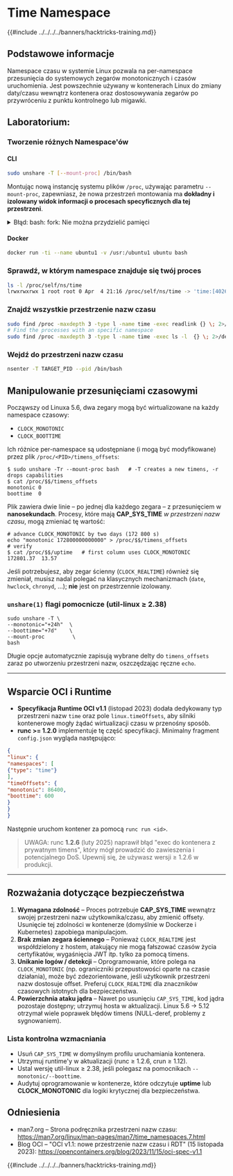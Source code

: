 # Time Namespace

{{#include ../../../../banners/hacktricks-training.md}}

## Podstawowe informacje

Namespace czasu w systemie Linux pozwala na per-namespace przesunięcia do systemowych zegarów monotonicznych i czasów uruchomienia. Jest powszechnie używany w kontenerach Linux do zmiany daty/czasu wewnątrz kontenera oraz dostosowywania zegarów po przywróceniu z punktu kontrolnego lub migawki.

## Laboratorium:

### Tworzenie różnych Namespace'ów

#### CLI
```bash
sudo unshare -T [--mount-proc] /bin/bash
```
Montując nową instancję systemu plików `/proc`, używając parametru `--mount-proc`, zapewniasz, że nowa przestrzeń montowania ma **dokładny i izolowany widok informacji o procesach specyficznych dla tej przestrzeni**.

<details>

<summary>Błąd: bash: fork: Nie można przydzielić pamięci</summary>

Gdy `unshare` jest wykonywane bez opcji `-f`, napotykany jest błąd z powodu sposobu, w jaki Linux obsługuje nowe przestrzenie nazw PID (identyfikator procesu). Kluczowe szczegóły oraz rozwiązanie są przedstawione poniżej:

1. **Wyjaśnienie problemu**:

- Jądro Linuxa pozwala procesowi na tworzenie nowych przestrzeni nazw za pomocą wywołania systemowego `unshare`. Jednak proces, który inicjuje tworzenie nowej przestrzeni nazw PID (nazywany "procesem unshare"), nie wchodzi do nowej przestrzeni; tylko jego procesy potomne to robią.
- Uruchomienie `%unshare -p /bin/bash%` uruchamia `/bin/bash` w tym samym procesie co `unshare`. W konsekwencji, `/bin/bash` i jego procesy potomne znajdują się w oryginalnej przestrzeni nazw PID.
- Pierwszy proces potomny `/bin/bash` w nowej przestrzeni staje się PID 1. Gdy ten proces kończy działanie, uruchamia czyszczenie przestrzeni nazw, jeśli nie ma innych procesów, ponieważ PID 1 ma specjalną rolę przyjmowania procesów osieroconych. Jądro Linuxa wyłączy wtedy przydzielanie PID w tej przestrzeni.

2. **Konsekwencja**:

- Zakończenie PID 1 w nowej przestrzeni prowadzi do usunięcia flagi `PIDNS_HASH_ADDING`. Skutkuje to niepowodzeniem funkcji `alloc_pid` w przydzieleniu nowego PID podczas tworzenia nowego procesu, co skutkuje błędem "Nie można przydzielić pamięci".

3. **Rozwiązanie**:
- Problem można rozwiązać, używając opcji `-f` z `unshare`. Ta opcja sprawia, że `unshare` fork'uje nowy proces po utworzeniu nowej przestrzeni nazw PID.
- Wykonanie `%unshare -fp /bin/bash%` zapewnia, że polecenie `unshare` samo staje się PID 1 w nowej przestrzeni. `/bin/bash` i jego procesy potomne są wtedy bezpiecznie zawarte w tej nowej przestrzeni, co zapobiega przedwczesnemu zakończeniu PID 1 i umożliwia normalne przydzielanie PID.

Zapewniając, że `unshare` działa z flagą `-f`, nowa przestrzeń nazw PID jest prawidłowo utrzymywana, co pozwala na działanie `/bin/bash` i jego podprocesów bez napotkania błędu przydzielania pamięci.

</details>

#### Docker
```bash
docker run -ti --name ubuntu1 -v /usr:/ubuntu1 ubuntu bash
```
### Sprawdź, w którym namespace znajduje się twój proces
```bash
ls -l /proc/self/ns/time
lrwxrwxrwx 1 root root 0 Apr  4 21:16 /proc/self/ns/time -> 'time:[4026531834]'
```
### Znajdź wszystkie przestrzenie nazw czasu
```bash
sudo find /proc -maxdepth 3 -type l -name time -exec readlink {} \; 2>/dev/null | sort -u
# Find the processes with an specific namespace
sudo find /proc -maxdepth 3 -type l -name time -exec ls -l  {} \; 2>/dev/null | grep <ns-number>
```
### Wejdź do przestrzeni nazw czasu
```bash
nsenter -T TARGET_PID --pid /bin/bash
```
## Manipulowanie przesunięciami czasowymi

Począwszy od Linuxa 5.6, dwa zegary mogą być wirtualizowane na każdy namespace czasowy:

* `CLOCK_MONOTONIC`
* `CLOCK_BOOTTIME`

Ich różnice per-namespace są udostępniane (i mogą być modyfikowane) przez plik `/proc/<PID>/timens_offsets`:
```
$ sudo unshare -Tr --mount-proc bash   # -T creates a new timens, -r drops capabilities
$ cat /proc/$$/timens_offsets
monotonic 0
boottime  0
```
Plik zawiera dwie linie – po jednej dla każdego zegara – z przesunięciem w **nanosekundach**. Procesy, które mają **CAP_SYS_TIME** _w przestrzeni nazw czasu_, mogą zmieniać tę wartość:
```
# advance CLOCK_MONOTONIC by two days (172 800 s)
echo "monotonic 172800000000000" > /proc/$$/timens_offsets
# verify
$ cat /proc/$$/uptime   # first column uses CLOCK_MONOTONIC
172801.37  13.57
```
Jeśli potrzebujesz, aby zegar ścienny (`CLOCK_REALTIME`) również się zmieniał, musisz nadal polegać na klasycznych mechanizmach (`date`, `hwclock`, `chronyd`, …); **nie** jest on przestrzennie izolowany.


### `unshare(1)` flagi pomocnicze (util-linux ≥ 2.38)
```
sudo unshare -T \
--monotonic="+24h"  \
--boottime="+7d"    \
--mount-proc         \
bash
```
Długie opcje automatycznie zapisują wybrane delty do `timens_offsets` zaraz po utworzeniu przestrzeni nazw, oszczędzając ręczne `echo`.

---

## Wsparcie OCI i Runtime

* **Specyfikacja Runtime OCI v1.1** (listopad 2023) dodała dedykowany typ przestrzeni nazw `time` oraz pole `linux.timeOffsets`, aby silniki kontenerowe mogły żądać wirtualizacji czasu w przenośny sposób.
* **runc >= 1.2.0** implementuje tę część specyfikacji. Minimalny fragment `config.json` wygląda następująco:
```json
{
"linux": {
"namespaces": [
{"type": "time"}
],
"timeOffsets": {
"monotonic": 86400,
"boottime": 600
}
}
}
```
Następnie uruchom kontener za pomocą `runc run <id>`.

>  UWAGA: runc **1.2.6** (luty 2025) naprawił błąd "exec do kontenera z prywatnym timens", który mógł prowadzić do zawieszenia i potencjalnego DoS. Upewnij się, że używasz wersji ≥ 1.2.6 w produkcji.

---

## Rozważania dotyczące bezpieczeństwa

1. **Wymagana zdolność** – Proces potrzebuje **CAP_SYS_TIME** wewnątrz swojej przestrzeni nazw użytkownika/czasu, aby zmienić offsety. Usunięcie tej zdolności w kontenerze (domyślnie w Dockerze i Kubernetes) zapobiega manipulacjom.
2. **Brak zmian zegara ściennego** – Ponieważ `CLOCK_REALTIME` jest współdzielony z hostem, atakujący nie mogą fałszować czasów życia certyfikatów, wygaśnięcia JWT itp. tylko za pomocą timens.
3. **Unikanie logów / detekcji** – Oprogramowanie, które polega na `CLOCK_MONOTONIC` (np. ograniczniki przepustowości oparte na czasie działania), może być zdezorientowane, jeśli użytkownik przestrzeni nazw dostosuje offset. Preferuj `CLOCK_REALTIME` dla znaczników czasowych istotnych dla bezpieczeństwa.
4. **Powierzchnia ataku jądra** – Nawet po usunięciu `CAP_SYS_TIME`, kod jądra pozostaje dostępny; utrzymuj hosta w aktualizacji. Linux 5.6 → 5.12 otrzymał wiele poprawek błędów timens (NULL-deref, problemy z sygnowaniem).

### Lista kontrolna wzmacniania

* Usuń `CAP_SYS_TIME` w domyślnym profilu uruchamiania kontenera.
* Utrzymuj runtime'y w aktualizacji (runc ≥ 1.2.6, crun ≥ 1.12).
* Ustal wersję util-linux ≥ 2.38, jeśli polegasz na pomocnikach `--monotonic/--boottime`.
* Audytuj oprogramowanie w kontenerze, które odczytuje **uptime** lub **CLOCK_MONOTONIC** dla logiki krytycznej dla bezpieczeństwa.

## Odniesienia

* man7.org – Strona podręcznika przestrzeni nazw czasu: <https://man7.org/linux/man-pages/man7/time_namespaces.7.html>
* Blog OCI – "OCI v1.1: nowe przestrzenie nazw czasu i RDT" (15 listopada 2023): <https://opencontainers.org/blog/2023/11/15/oci-spec-v1.1>

{{#include ../../../../banners/hacktricks-training.md}}
